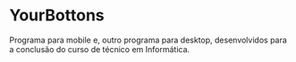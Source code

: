 # YourBottons
Programa para mobile e, outro programa para desktop, desenvolvidos para a conclusão do curso de técnico em Informática.

